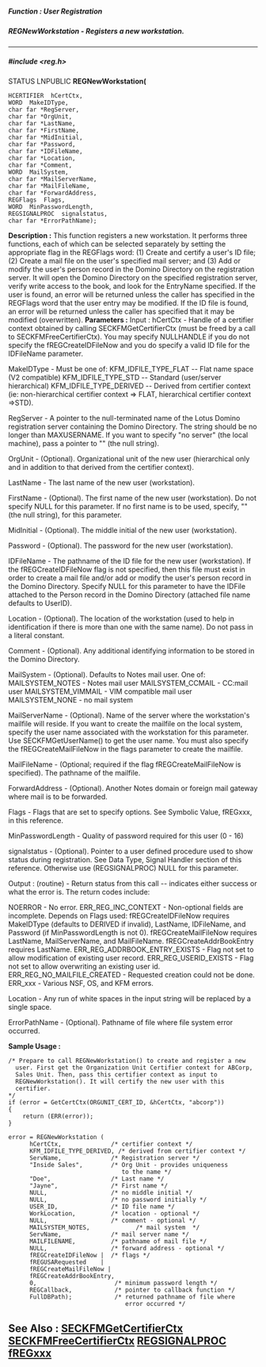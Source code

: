 ##### Function : User Registration
##### REGNewWorkstation - Registers a new workstation.
---
##### #include <reg.h>
STATUS LNPUBLIC **REGNewWorkstation(**

	HCERTIFIER  hCertCtx,
	WORD  MakeIDType,
	char far *RegServer,
	char far *OrgUnit,
	char far *LastName,
	char far *FirstName,
	char far *MidInitial,
	char far *Password,
	char far *IDFileName,
	char far *Location,
	char far *Comment,
	WORD  MailSystem,
	char far *MailServerName,
	char far *MailFileName,
	char far *ForwardAddress,
	REGFlags  Flags,
	WORD  MinPasswordLength,
	REGSIGNALPROC  signalstatus,
	char far *ErrorPathName);
**Description :**
This function registers a new workstation.  It performs three functions, each 
of which can be selected separately by setting the appropriate flag in the 
REGFlags word:  (1)  Create and certify a user's ID file; (2)  Create a mail 
file on the user's specified mail server; and (3)  Add or modify the user's 
person record in the Domino Directory on the registration server.  It will open 
the Domino Directory on the specified registration server, verify write access 
to the book, and look for the EntryName specified.  If the user is found, an 
error will be returned unless the caller has specified in the REGFlags word 
that the user entry may be modified.  If the ID file is found, an error will be 
returned unless the caller has specified that it may be modified (overwritten).
**Parameters :**
Input :
hCertCtx  -  Handle of a certifier context obtained by calling SECKFMGetCertifierCtx (must be freed by a call to SECKFMFreeCertifierCtx).  You may specify NULLHANDLE if you do not specify the fREGCreateIDFileNow and you do specify a valid ID file for the IDFileName parameter.

MakeIDType  -  Must be one of:
KFM_IDFILE_TYPE_FLAT --  Flat name space (V2 compatible)
KFM_IDFILE_TYPE_STD  --   Standard (user/server hierarchical)
KFM_IDFILE_TYPE_DERIVED -- Derived from certifier context (ie:  non-hierarchical certifier context => FLAT, hierarchical certifier context =>STD).

RegServer  -  A pointer to the null-terminated name of the Lotus Domino registration server containing the Domino Directory.  The string should be no longer than MAXUSERNAME. If you want to specify "no server" (the local machine), pass a pointer to "" (the null string).

OrgUnit  -  (Optional).  Organizational unit of the new user (hierarchical only and in addition to that derived from the certifier context).

LastName  -  The last name of the new user (workstation).

FirstName  -  (Optional).  The first name of the new user (workstation).  Do not specify NULL for this parameter.  If no first name is to be used, specify, "" (the null string), for this parameter.

MidInitial  -  (Optional).  The middle initial of the new user (workstation).

Password  -  (Optional).  The password for the new user (workstation).

IDFileName  -  The pathname of the ID file for the new user (workstation).  If the fREGCreateIDFileNow flag is not specified, then this file must exist in order to create a mail file and/or add or modify the user's person record in the Domino Directory.  Specify NULL for this parameter to have the IDFile attached to the Person record in the Domino Directory (attached file name defaults to UserID).

Location  -  (Optional).  The location of the workstation (used to help in identification if there is more than one with the same name).  Do not pass in a literal constant.

Comment  -  (Optional).  Any additional identifying information to be stored in the Domino Directory.

MailSystem  -  (Optional).  Defaults to Notes mail user.  One of:
MAILSYSTEM_NOTES - Notes mail user
MAILSYSTEM_CCMAIL - CC:mail user
MAILSYSTEM_VIMMAIL - VIM compatible mail user
MAILSYSTEM_NONE - no mail system

MailServerName  -  (Optional).  Name of the server where the workstation's mailfile will reside.  If you want to create the mailfile on the local system, specify the user name associated with the workstation for this parameter.  Use SECKFMGetUserName() to get the user name.  You must also specify the fREGCreateMailFileNow in the flags parameter to create the mailfile.

MailFileName  -  (Optional;  required if the flag fREGCreateMailFileNow is specified).  The pathname of the mailfile.

ForwardAddress  -  (Optional).  Another Notes domain or foreign mail gateway where mail is to be forwarded.

Flags  -  Flags that are set to specify options.  See Symbolic Value, fREGxxx, in this reference.

MinPasswordLength  -  Quality of password required for this user (0 - 16)

signalstatus  -  (Optional).  Pointer to a user defined procedure used to show status during registration.  See Data Type, Signal Handler section of this reference.  Otherwise use (REGSIGNALPROC) NULL for this parameter.

Output :
(routine)  -  Return status from this call -- indicates either success or what the error is. The return codes include:

NOERROR  -  No error.
ERR_REG_INC_CONTEXT  -  Non-optional fields are incomplete.  Depends on Flags used:
     fREGCreateIDFileNow requires MakeIDType (defaults to DERIVED if invalid), LastName, IDFileName, and Password (if MinPasswordLength is not 0).
     fREGCreateMailFileNow requires LastName, MailServerName, and MailFileName.
     fREGCreateAddrBookEntry requires LastName.
ERR_REG_ADDRBOOK_ENTRY_EXISTS  -  Flag not set to allow modification of existing user record.
ERR_REG_USERID_EXISTS  -  Flag not set to allow overwriting an existing user id.
ERR_REG_NO_MAILFILE_CREATED  -  Requested creation could not be done.
ERR_xxx  -  Various NSF, OS, and KFM errors.


Location  -  Any run of white spaces in the input string will be replaced by a single space.

ErrorPathName  -  (Optional).  Pathname of file where file system error occurred.

**Sample Usage :**
```
/* Prepare to call REGNewWorkstation() to create and register a new 
  user. First get the Organization Unit Certifier context for ABCorp,
  Sales Unit. Then, pass this certifier context as input to 
  REGNewWorkstation(). It will certify the new user with this 
  certifier. 
*/
if (error = GetCertCtx(ORGUNIT_CERT_ID, &hCertCtx, "abcorp"))
{
    return (ERR(error));
}
   
error = REGNewWorkstation (
      hCertCtx,              /* certifier context */
      KFM_IDFILE_TYPE_DERIVED, /* derived from certifier context */
      ServName,              /* Registration server */
      "Inside Sales",        /* Org Unit - provides uniqueness
                                to the name */
      "Doe",                 /* Last name */
      "Jayne",               /* First name */
      NULL,                  /* no middle initial */
      NULL,                  /* no password initially */
      USER_ID,               /* ID file name */
      WorkLocation,          /* location - optional */
      NULL,                  /* comment - optional */
      MAILSYSTEM_NOTES,             /* mail system  */
      ServName,              /* mail server name */
      MAILFILENAME,          /* pathname of mail file */
      NULL,                  /* forward address - optional */
      fREGCreateIDFileNow |  /* flags */
      fREGUSARequested    |
      fREGCreateMailFileNow |
      fREGCreateAddrBookEntry,
      0,                      /* minimum password length */
      REGCallback,            /* pointer to callback function */
      FullDBPath);            /* returned pathname of file where
                                 error occurred */
```
**See Also :**
[SECKFMGetCertifierCtx](D:/md_files/SECKFMGetCertifierCtx.md)
[SECKFMFreeCertifierCtx](D:/md_files/SECKFMFreeCertifierCtx.md)
[REGSIGNALPROC](D:/md_files/REGSIGNALPROC.md)
[fREGxxx](D:/md_files/fREGxxx.md)
---
